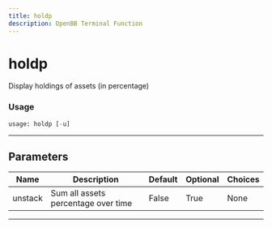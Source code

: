 ```yaml
---
title: holdp
description: OpenBB Terminal Function
---
```


# holdp

Display holdings of assets (in percentage)

### Usage 
```python
usage: holdp [-u]
```
---
## Parameters

| Name | Description | Default | Optional | Choices |
| ---- | ----------- | ------- | -------- | ------- |
| unstack | Sum all assets percentage over time | False | True | None |
---
